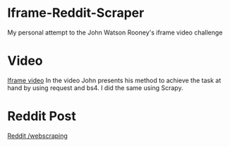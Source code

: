 # Iframe-Reddit-Scraper
My personal attempt to the John Watson Rooney's iframe video challenge 

# Video
[Iframe video](https://www.youtube.com/watch?v=WsfINO81zIA)
In the video John presents his method to achieve the task at hand by using request and bs4.
I did the same using Scrapy.

# Reddit Post
[Reddit /webscraping](https://www.reddit.com/r/webscraping/comments/vsm8l0/looking_for_help_newbie_here/)
